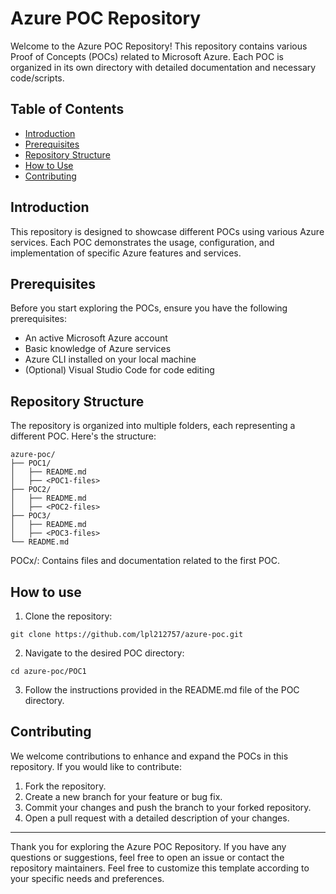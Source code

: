 # Azure POC Repository

Welcome to the Azure POC Repository! This repository contains various Proof of Concepts (POCs) related to Microsoft Azure. Each POC is organized in its own directory with detailed documentation and necessary code/scripts.

## Table of Contents

- [Introduction](#introduction)
- [Prerequisites](#prerequisites)
- [Repository Structure](#repository-structure)
- [How to Use](#how-to-use)
- [Contributing](#contributing)

## Introduction

This repository is designed to showcase different POCs using various Azure services. Each POC demonstrates the usage, configuration, and implementation of specific Azure features and services. 

## Prerequisites

Before you start exploring the POCs, ensure you have the following prerequisites:

- An active Microsoft Azure account
- Basic knowledge of Azure services
- Azure CLI installed on your local machine
- (Optional) Visual Studio Code for code editing

## Repository Structure

The repository is organized into multiple folders, each representing a different POC. Here's the structure:

```plaintext
azure-poc/
├── POC1/
│   ├── README.md
│   ├── <POC1-files>
├── POC2/
│   ├── README.md
│   ├── <POC2-files>
├── POC3/
│   ├── README.md
│   ├── <POC3-files>
└── README.md
```
POCx/: Contains files and documentation related to the first POC.

## How to use
1. Clone the repository:
```shell
git clone https://github.com/lpl212757/azure-poc.git
```
2. Navigate to the desired POC directory:
```shell
cd azure-poc/POC1
```
3. Follow the instructions provided in the README.md file of the POC directory.

## Contributing
We welcome contributions to enhance and expand the POCs in this repository. If you would like to contribute:

1. Fork the repository.
2. Create a new branch for your feature or bug fix.
3. Commit your changes and push the branch to your forked repository.
4. Open a pull request with a detailed description of your changes.

---
Thank you for exploring the Azure POC Repository. If you have any questions or suggestions, feel free to open an issue or contact the repository maintainers.
Feel free to customize this template according to your specific needs and preferences.
